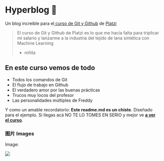 # Hyperblog 💚
Un blog increíble para el[ curso de Git y Github](https://platzi.com/cursos/git-github/ " curso de Git y Github") de [Platzi](https://platzi.com/ "Platzi")
> El curso de Git y Github de Platzi es lo que me hacía falta para triplicar mi salario y lanzarme a la industria del tejido de lana sintética con Machine Learning
> - niñita

## En este curso vemos de todo
* Todos los comandos de Git
* El flujo de trabajo en Github
* El verdadero amor por las buenas prácticas
* Trucos muy locos del profesor
* Las personalidades múltiples de Freddy

Y como un amable recordatorio: **Este readme.md es un chiste**.  Diseñado para el ejemplo. Si llegas acá NO TE LO TOMES EN SERIO y mejor ve [**a ver el curso**](https://platzi.com/cursos/git-github/ "a ver el curso").

### 图片 Images

Image:

![](https://www.google.com/imgres?imgurl=https%3A%2F%2Fmedia4.giphy.com%2Fmedia%2F3o85xuO1siCT147FrG%2Fsource.gif&imgrefurl=https%3A%2F%2Fgiphy.com%2Fgifs%2Frickandmorty-adult-swim-rick-and-morty-02x06-3o85xuO1siCT147FrG&tbnid=lMfbHQ1dN8V0QM&vet=12ahUKEwiRybS2oJDtAhWZ3FkKHW5CC5MQMygEegUIARDcAQ..i&docid=1ggfCkZVqQQnUM&w=480&h=266&q=gif%20de%20rick%20and%20morty&ved=2ahUKEwiRybS2oJDtAhWZ3FkKHW5CC5MQMygEegUIARDcAQ)
